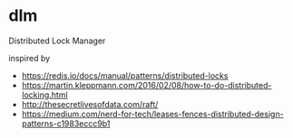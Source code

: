 # dlm
Distributed Lock Manager


inspired by 
- https://redis.io/docs/manual/patterns/distributed-locks
- https://martin.kleppmann.com/2016/02/08/how-to-do-distributed-locking.html
- http://thesecretlivesofdata.com/raft/
- https://medium.com/nerd-for-tech/leases-fences-distributed-design-patterns-c1983eccc9b1